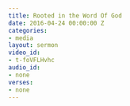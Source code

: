 ```yaml
---
title: Rooted in the Word Of God
date: 2016-04-24 00:00:00 Z
categories:
- media
layout: sermon
video_id:
- t-foVFLHvhc
audio_id:
- none
verses:
- none
---
```


